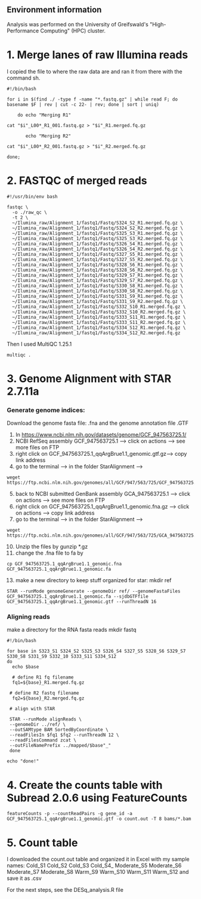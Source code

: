 ## Environment information

Analysis was performed on the University of Greifswald's "High-Performance Computing" (HPC) cluster.

# 1. Merge lanes of raw Illumina reads 

I copied the file to where the raw data are and ran it from there with the command sh.

```
#!/bin/bash

for i in $(find ./ -type f -name "*.fastq.gz" | while read F; do basename $F | rev | cut -c 22- | rev; done | sort | uniq)

    do echo "Merging R1"

cat "$i"_L00*_R1_001.fastq.gz > "$i"_R1.merged.fq.gz

       echo "Merging R2"

cat "$i"_L00*_R2_001.fastq.gz > "$i"_R2.merged.fq.gz

done;
```
# 2. FASTQC of merged reads 

```
#!/usr/bin/env bash

fastqc \
  -o ./raw_qc \
  -t 2 \
  ~/Ilumina_raw/Alignment_1/fastq1/Fastq/S324_S2_R1.merged.fq.gz \
  ~/Ilumina_raw/Alignment_1/fastq1/Fastq/S324_S2_R2.merged.fq.gz \
  ~/Ilumina_raw/Alignment_1/fastq1/Fastq/S325_S3_R1.merged.fq.gz \
  ~/Ilumina_raw/Alignment_1/fastq1/Fastq/S325_S3_R2.merged.fq.gz \
  ~/Ilumina_raw/Alignment_1/fastq1/Fastq/S326_S4_R1.merged.fq.gz \
  ~/Ilumina_raw/Alignment_1/fastq1/Fastq/S326_S4_R2.merged.fq.gz \
  ~/Ilumina_raw/Alignment_1/fastq1/Fastq/S327_S5_R1.merged.fq.gz \
  ~/Ilumina_raw/Alignment_1/fastq1/Fastq/S327_S5_R2.merged.fq.gz \
  ~/Ilumina_raw/Alignment_1/fastq1/Fastq/S328_S6_R1.merged.fq.gz \
  ~/Ilumina_raw/Alignment_1/fastq1/Fastq/S328_S6_R2.merged.fq.gz \
  ~/Ilumina_raw/Alignment_1/fastq1/Fastq/S329_S7_R1.merged.fq.gz \
  ~/Ilumina_raw/Alignment_1/fastq1/Fastq/S329_S7_R2.merged.fq.gz \
  ~/Ilumina_raw/Alignment_1/fastq1/Fastq/S330_S8_R1.merged.fq.gz \
  ~/Ilumina_raw/Alignment_1/fastq1/Fastq/S330_S8_R2.merged.fq.gz \
  ~/Ilumina_raw/Alignment_1/fastq1/Fastq/S331_S9_R1.merged.fq.gz \
  ~/Ilumina_raw/Alignment_1/fastq1/Fastq/S331_S9_R2.merged.fq.gz \
  ~/Ilumina_raw/Alignment_1/fastq1/Fastq/S332_S10_R1.merged.fq.gz \
  ~/Ilumina_raw/Alignment_1/fastq1/Fastq/S332_S10_R2.merged.fq.gz \
  ~/Ilumina_raw/Alignment_1/fastq1/Fastq/S333_S11_R1.merged.fq.gz \
  ~/Ilumina_raw/Alignment_1/fastq1/Fastq/S333_S11_R2.merged.fq.gz \
  ~/Ilumina_raw/Alignment_1/fastq1/Fastq/S334_S12_R1.merged.fq.gz \
  ~/Ilumina_raw/Alignment_1/fastq1/Fastq/S334_S12_R2.merged.fq.gz
 ```
Then I used MultiQC 1.25.1  
```
multiqc .
```
# 3. Genome Alignment with STAR 2.7.11a 
### Generate genome indices: 
Download the genome fasta file: .fna and the genome annotation file .GTF
1. In https://www.ncbi.nlm.nih.gov/datasets/genome/GCF_947563725.1/
2. NCBI RefSeq assembly GCF_947563725.1 --> click on actions --> see more files on FTP
3. right click on  GCF_947563725.1_qqArgBrue1.1_genomic.gtf.gz--> copy link address
4. go to the terminal --> in the folder StarAlignment -->
```
weget https://ftp.ncbi.nlm.nih.gov/genomes/all/GCF/947/563/725/GCF_947563725.1_qqArgBrue1.1/GCF_947563725.1_qqArgBrue1.1_genomic.gtf.gz 
 ```
5. back to NCBI submitted GenBank assembly GCA_947563725.1 --> click on actions --> see more files on FTP
6. right click on GCF_947563725.1_qqArgBrue1.1_genomic.fna.gz --> click on actions --> copy link address
8. go to the terminal --> in the folder StarAlignment -->
```
weget https://ftp.ncbi.nlm.nih.gov/genomes/all/GCF/947/563/725/GCA_947563725.1_qqArgBrue1.1/GCF_947563725.1_qqArgBrue1.1_genomic.fna.gz
```
10. Unzip the files by gunzip *.gz
11. change the .fna file to fa by
```
cp GCF_947563725.1_qqArgBrue1.1_genomic.fna GCF_947563725.1_qqArgBrue1.1_genomic.fa
```
13. make a new directory to keep stuff organized for star: mkdir ref
```
STAR --runMode genomeGenerate --genomeDir ref/ --genomeFastaFiles GCF_947563725.1_qqArgBrue1.1_genomic.fa --sjdbGTFfile GCF_947563725.1_qqArgBrue1.1_genomic.gtf --runThreadN 16
```
### Aligning reads 
make a directory for the RNA fasta reads 
mkdir fastq  

```
#!/bin/bash

for base in S323_S1 S324_S2 S325_S3 S326_S4 S327_S5 S328_S6 S329_S7 S330_S8 S331_S9 S332_10 S333_S11 S334_S12
do
  echo $base

  # define R1 fq filename
  fq1=${base}_R1.merged.fq.gz

 # define R2 fastq filename
  fq2=${base}_R2.merged.fq.gz

 # align with STAR

 STAR --runMode alignReads \
 --genomeDir ../ref/ \
 --outSAMtype BAM SortedByCoordinate \
 --readFilesIn $fq1 $fq2 --runThreadN 12 \
 --readFilesCommand zcat \
 --outFileNamePrefix ../mapped/$base"_" 
 done

echo "done!"
```
# 4. Create the counts table with Subread 2.0.6 using FeatureCounts

```
featureCounts -p --countReadPairs -g gene_id -a GCF_947563725.1_qqArgBrue1.1_genomic.gtf -o count.out -T 8 bams/*.bam
```
# 5. Count table
I downloaded the count.out table and organized it in Excel with my sample names: 
Cold_S1	Cold_S2	Cold_S3	Cold_S4_ Moderate_S5 Moderate_S6 Moderate_S7 Moderate_S8 Warm_S9 Warm_S10 Warm_S11 Warm_S12
and save it as .csv

For the next steps, see the DESq_analysis.R file

